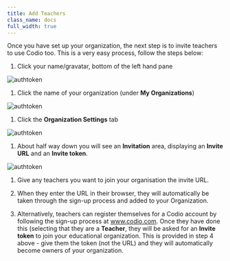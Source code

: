 ```yaml
---
title: Add Teachers
class_name: docs
full_width: true
---
```


Once you have set up your organization, the next step is to invite teachers to use Codio too. This is a very easy process, follow the steps below:

1. Click your name/gravatar, bottom of the left hand pane
<img alt="authtoken" src="/img/docs/class_administration/profilepic.png" class="simple"/>

1. Click the name of your organization (under **My Organizations**)
<img alt="authtoken" src="/img/docs/class_administration/addteachers/myschoolorg.png" class="simple"/>

1. Click the **Organization Settings** tab
<img alt="authtoken" src="/img/docs/manage_organization/deleteorg/orgsettingstab.png" class="simple"/>

1. About half way down you will see an **Invitation** area, displaying an **Invite URL** and an **Invite token**. 
<img alt="authtoken" src="/img/docs/class_administration/addteachers/invitation.png" class="simple"/>

1. Give any teachers you want to join your organisation the invite URL.

1. When they enter the URL in their browser, they will automatically be taken through the sign-up process and added to your Organization.

1. Alternatively, teachers can register themselves for a Codio account by following the sign-up process at www.codio.com. Once they have done this (selecting that they are a **Teacher**, they will be asked for an **Invite token** to join your educational organization. This is provided in step 4 above - give them the token (not the URL) and they will automatically become owners of your organization.

